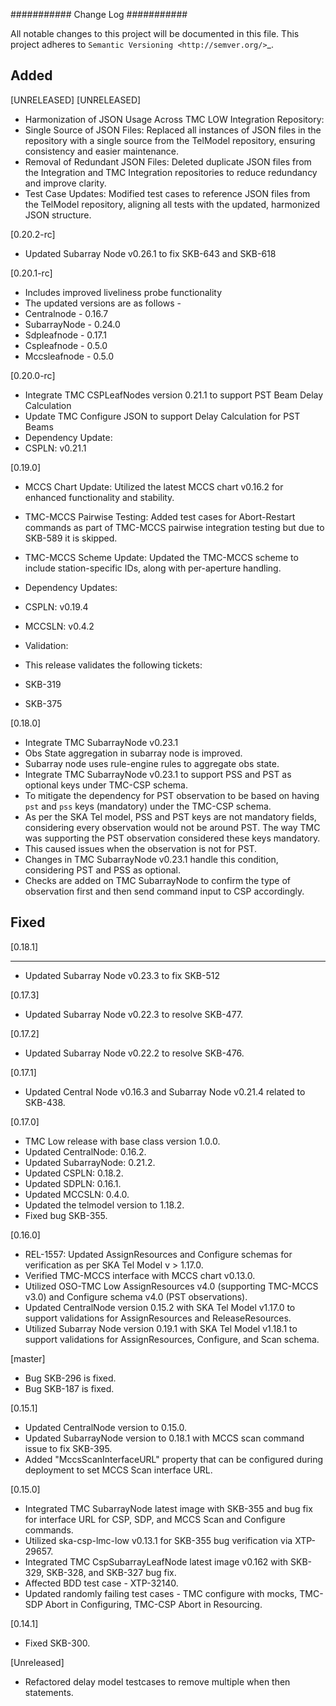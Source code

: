 ###########
Change Log
###########

All notable changes to this project will be documented in this file.
This project adheres to `Semantic Versioning <http://semver.org/>`_.

Added
-----

[UNRELEASED]
[UNRELEASED]
* Harmonization of JSON Usage Across TMC LOW Integration Repository:
* Single Source of JSON Files: Replaced all instances of JSON files in the repository with a single source from the TelModel repository, ensuring consistency and easier maintenance.
* Removal of Redundant JSON Files: Deleted duplicate JSON files from the Integration and TMC Integration repositories to reduce redundancy and improve clarity.
* Test Case Updates: Modified test cases to reference JSON files from the TelModel repository, aligning all tests with the updated, harmonized JSON structure.

[0.20.2-rc]
* Updated Subarray Node v0.26.1 to fix SKB-643 and SKB-618

[0.20.1-rc]
* Includes improved liveliness probe functionality
* The updated versions are as follows - 
* Centralnode - 0.16.7
* SubarrayNode - 0.24.0 
* Sdpleafnode - 0.17.1 
* Cspleafnode - 0.5.0
* Mccsleafnode - 0.5.0
       
[0.20.0-rc]
* Integrate TMC CSPLeafNodes version 0.21.1 to support PST Beam Delay Calculation
* Update TMC Configure JSON to support Delay Calculation for PST Beams
* Dependency Update:
* CSPLN: v0.21.1

[0.19.0]
* MCCS Chart Update: Utilized the latest MCCS chart v0.16.2 for enhanced functionality and stability.
* TMC-MCCS Pairwise Testing: Added test cases for Abort-Restart commands as part of TMC-MCCS pairwise integration testing but due to SKB-589 it is skipped.
* TMC-MCCS Scheme Update: Updated the TMC-MCCS scheme to include station-specific IDs, along with per-aperture handling.
* Dependency Updates:
* CSPLN: v0.19.4
* MCCSLN: v0.4.2

* Validation:
* This release validates the following tickets:
* SKB-319
* SKB-375

[0.18.0]
* Integrate TMC SubarrayNode v0.23.1
* Obs State aggregation in subarray node is improved.
* Subarray node uses rule-engine rules to aggregate obs state.
* Integrate TMC SubarrayNode v0.23.1 to support PSS and PST as optional keys under TMC-CSP schema.
* To mitigate the dependency for PST observation to be based on having `pst` and `pss` keys (mandatory) under the TMC-CSP schema.
* As per the SKA Tel model, PSS and PST keys are not mandatory fields, considering every observation would not be around PST. The way TMC was supporting the PST observation considered these keys mandatory.
* This caused issues when the observation is not for PST.
* Changes in TMC SubarrayNode v0.23.1 handle this condition, considering PST and PSS as optional. 
* Checks are added on TMC SubarrayNode to confirm the type of observation first and then send command input to CSP accordingly.

Fixed
-----
[0.18.1]
********
* Updated Subarray Node v0.23.3 to fix SKB-512

[0.17.3]
* Updated Subarray Node v0.22.3 to resolve SKB-477.

[0.17.2]
* Updated Subarray Node v0.22.2 to resolve SKB-476.

[0.17.1]
* Updated Central Node v0.16.3 and Subarray Node v0.21.4 related to SKB-438.

[0.17.0]
* TMC Low release with base class version 1.0.0.
* Updated CentralNode: 0.16.2.
* Updated SubarrayNode: 0.21.2.
* Updated CSPLN: 0.18.2.
* Updated SDPLN: 0.16.1.
* Updated MCCSLN: 0.4.0.
* Updated the telmodel version to 1.18.2.
* Fixed bug SKB-355.

[0.16.0]
* REL-1557: Updated AssignResources and Configure schemas for verification as per SKA Tel Model v > 1.17.0.
* Verified TMC-MCCS interface with MCCS chart v0.13.0.
* Utilized OSO-TMC Low AssignResources v4.0 (supporting TMC-MCCS v3.0) and Configure schema v4.0 (PST observations).
* Updated CentralNode version 0.15.2 with SKA Tel Model v1.17.0 to support validations for AssignResources and ReleaseResources.
* Utilized Subarray Node version 0.19.1 with SKA Tel Model v1.18.1 to support validations for AssignResources, Configure, and Scan schema.

[master]
* Bug SKB-296 is fixed.
* Bug SKB-187 is fixed.

[0.15.1]
* Updated CentralNode version to 0.15.0.
* Updated SubarrayNode version to 0.18.1 with MCCS scan command issue to fix SKB-395.
* Added "MccsScanInterfaceURL" property that can be configured during deployment to set MCCS Scan interface URL.

[0.15.0]
* Integrated TMC SubarrayNode latest image with SKB-355 and bug fix for interface URL for CSP, SDP, and MCCS Scan and Configure commands.
* Utilized ska-csp-lmc-low v0.13.1 for SKB-355 bug verification via XTP-29657.
* Integrated TMC CspSubarrayLeafNode latest image v0.162 with SKB-329, SKB-328, and SKB-327 bug fix.
* Affected BDD test case - XTP-32140.
* Updated randomly failing test cases - TMC configure with mocks, TMC-SDP Abort in Configuring, TMC-CSP Abort in Resourcing.

[0.14.1]
* Fixed SKB-300.

[Unreleased]
* Refactored delay model testcases to remove multiple when then statements. 
